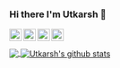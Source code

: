 ### Hi there I'm Utkarsh 👋
<a href="https://www.linkedin.com/in/utkarsh-tripathi-89b789145/">
  <img align="left" alt="Utkarsh's Linkdein" width="22px" src="https://cdn.jsdelivr.net/npm/simple-icons@v3/icons/linkedin.svg" />
</a>

<a href="https://www.facebook.com/profile.php?id=100022059734862">
  <img align="left" alt="Utkarsh's Facabook" width="22px" src="https://cdn.jsdelivr.net/npm/simple-icons@v3/icons/facebook.svg" />
  
  <a href="https://github.com/utkarsh2801">
  <img align="left" alt="Utkarsh's Github" width="22px" src="https://cdn.jsdelivr.net/npm/simple-icons@v3/icons/github.svg" />
</a>
<a href="https://www.instagram.com/utkarsh_tripathi_28/">
  <img align="left" alt="Utkarsh's Instagram" width="22px" src="https://cdn.jsdelivr.net/npm/simple-icons@v3/icons/instagram.svg" />
</a>
  
  
  <br/>
<br/>


<a href="https://github.com/utkarsh2801">
  <img align="center" src="https://github-readme-stats.vercel.app/api/top-langs/?username=utkarsh2801&theme=dracula&line_langs_below=1" />
</a>
<a href="https://github.com/utkarsh2801">
 <img align="center" src="https://github-readme-stats.vercel.app/api?username=utkarsh2801&show_icons=true&theme=dracula&line_height=27" alt="Utkarsh's github stats"/>
</a>

